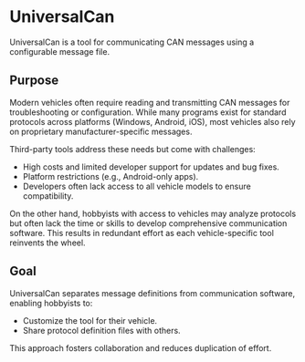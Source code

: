 # UniversalCan

UniversalCan is a tool for communicating CAN messages using a configurable message file.

## Purpose

Modern vehicles often require reading and transmitting CAN messages for troubleshooting or configuration. While many programs exist for standard protocols across platforms (Windows, Android, iOS), most vehicles also rely on proprietary manufacturer-specific messages.

Third-party tools address these needs but come with challenges:

- High costs and limited developer support for updates and bug fixes.
- Platform restrictions (e.g., Android-only apps).
- Developers often lack access to all vehicle models to ensure compatibility.

On the other hand, hobbyists with access to vehicles may analyze protocols but often lack the time or skills to develop comprehensive communication software. This results in redundant effort as each vehicle-specific tool reinvents the wheel.

## Goal

UniversalCan separates message definitions from communication software, enabling hobbyists to:

- Customize the tool for their vehicle.
- Share protocol definition files with others.

This approach fosters collaboration and reduces duplication of effort.